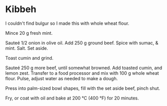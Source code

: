 Kibbeh
======

I couldn't find bulgur so I made this with whole wheat flour. 

Mince 20 g fresh mint.

Sauteé 1/2 onion in olive oil. Add 250 g ground beef. Spice with sumac, & mint. Salt. Set aside.

Toast cumin and grind. 

Sauteé 250 g more beef, until somewhat browned. Add toasted cumin, and lemon zest. Transfer to a food processor and mix with 100 g whole wheat flour. Pulse, adjust water as needed to make a dough.

Press into palm-sized bowl shapes, fill with the set aside beef, pinch shut.

Fry, or coat with oil and bake at 200 °C (400 °F) for 20 minutes.

